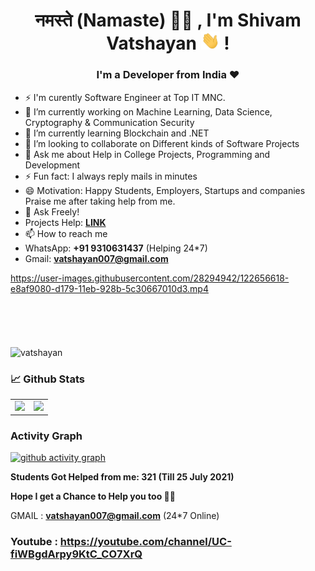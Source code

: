 <h1 align="center"> नमस्ते (Namaste) 🙏🏻 , I'm Shivam Vatshayan <img src="https://raw.githubusercontent.com/ABSphreak/ABSphreak/master/gifs/Hi.gif" width="30px"> ! </h1>
<h3 align="center">I'm a Developer from India ❤</h3>

- ⚡ I'm curently Software Engineer at Top IT MNC.
- 🔭 I’m currently working on Machine Learning, Data Science, Cryptography & Communication Security
- 🌱 I’m currently learning Blockchain and .NET 
- 👯 I’m looking to collaborate on Different kinds of Software Projects
- 💬 Ask me about Help in College Projects, Programming and Development
- ⚡ Fun fact: I always reply mails in minutes
- 😄 Motivation: Happy Students, Employers, Startups and companies Praise me after taking help from me. 
- 🌱 Ask Freely! 
- Projects Help: [**LINK**](https://computerscienceproject.com/)
- 📫 How to reach me
-    WhatsApp: **+91 9310631437** (Helping 24*7)
-    Gmail: **vatshayan007@gmail.com**

https://user-images.githubusercontent.com/28294942/122656618-e8af9080-d179-11eb-928b-5c30667010d3.mp4

<div style="padding: 20px 0px;"><img src="./qwerty.png" alt=""></div>

<p align="left"> <img src="https://komarev.com/ghpvc/?username=vatshayan&label=Profile%20views&color=0e75b6&style=flat" alt="vatshayan" /> </p>



</p>

### 📈 Github Stats

<table width="100%">
  <tr>
    <td>
<img height="180em" src="https://github-readme-stats.vercel.app/api?username=vatshayan&show_icons=true&hide_border=true&theme=prussian"/> </td>
 <td> <img height="180em" src="https://github-readme-stats.vercel.app/api/top-langs/?username=vatshayan&show_icons=true&hide_border=true&layout=compact&langs_count=8&theme=prussian"/> </td>
  </tr>
 <table>

### **Activity Graph**

[![ github activity graph](https://activity-graph.herokuapp.com/graph?username=vatshayan&theme=github&area=true)](https://github.com/ashutosh00710/github-readme-activity-graph)

**Students Got Helped from me: 321 (Till 25 July 2021)**

**Hope I get a Chance to Help you too 🙏🙏**

GMAIL : **vatshayan007@gmail.com** (24*7 Online)
   
### Youtube : https://youtube.com/channel/UC-fiWBgdArpy9KtC_CO7XrQ 


